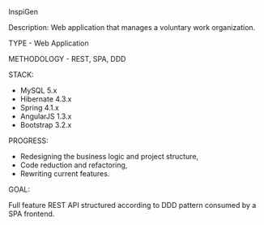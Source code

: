 InspiGen 

Description: Web application that manages a voluntary work organization.

TYPE - Web Application

METHODOLOGY - REST, SPA, DDD

STACK:

- MySQL 5.x
- Hibernate 4.3.x
- Spring 4.1.x
- AngularJS 1.3.x
- Bootstrap 3.2.x

PROGRESS: 

- Redesigning the business logic and project structure,
- Code reduction and refactoring,
- Rewriting current features.

GOAL:

Full feature REST API structured according to DDD pattern consumed by a SPA frontend.